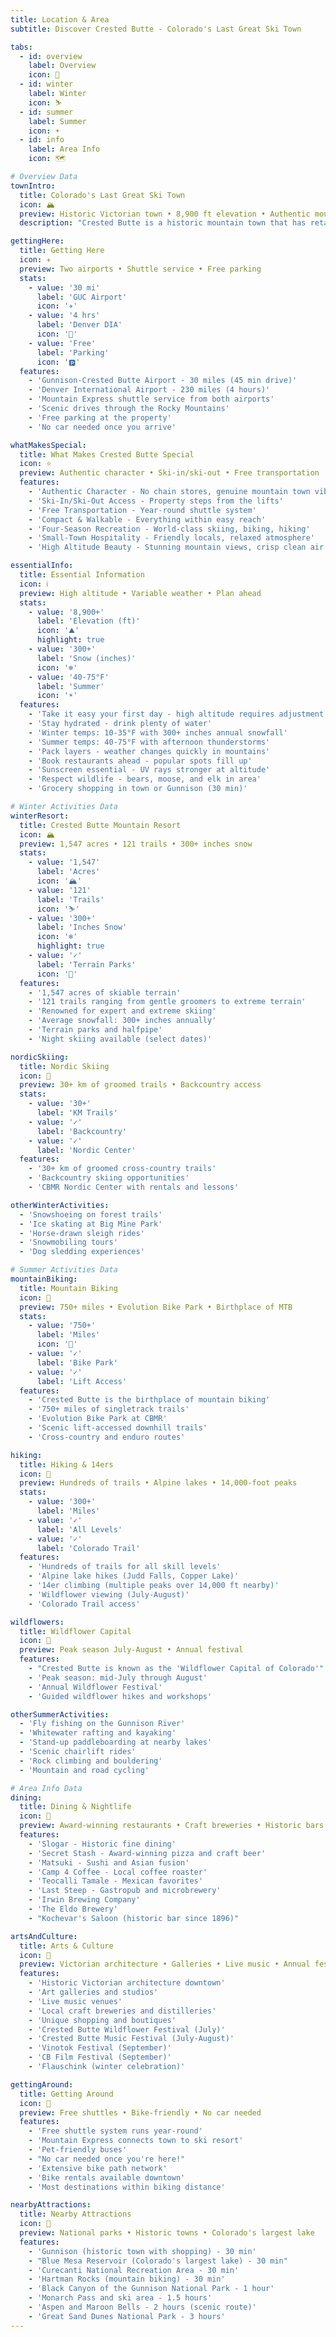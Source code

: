 ```yaml
---
title: Location & Area
subtitle: Discover Crested Butte - Colorado's Last Great Ski Town

tabs:
  - id: overview
    label: Overview
    icon: 📍
  - id: winter
    label: Winter
    icon: ⛷️
  - id: summer
    label: Summer
    icon: ☀️
  - id: info
    label: Area Info
    icon: 🗺️

# Overview Data
townIntro:
  title: Colorado's Last Great Ski Town
  icon: 🏔️
  preview: Historic Victorian town • 8,900 ft elevation • Authentic mountain character
  description: "Crested Butte is a historic mountain town that has retained its authentic character and small-town charm. Known for its Victorian-era buildings, world-class skiing, mountain biking, and stunning wildflower displays, Crested Butte offers an unforgettable Colorado mountain experience. Situated in the heart of the Gunnison National Forest at 8,900 feet elevation, Crested Butte is surrounded by some of Colorado's most spectacular mountain peaks. The town has evolved from its mining roots into one of the West's premier outdoor recreation destinations while maintaining its laid-back, friendly atmosphere."

gettingHere:
  title: Getting Here
  icon: ✈️
  preview: Two airports • Shuttle service • Free parking
  stats:
    - value: '30 mi'
      label: 'GUC Airport'
      icon: '✈️'
    - value: '4 hrs'
      label: 'Denver DIA'
      icon: '🚗'
    - value: 'Free'
      label: 'Parking'
      icon: '🅿️'
  features:
    - 'Gunnison-Crested Butte Airport - 30 miles (45 min drive)'
    - 'Denver International Airport - 230 miles (4 hours)'
    - 'Mountain Express shuttle service from both airports'
    - 'Scenic drives through the Rocky Mountains'
    - 'Free parking at the property'
    - 'No car needed once you arrive'

whatMakesSpecial:
  title: What Makes Crested Butte Special
  icon: ⭐
  preview: Authentic character • Ski-in/ski-out • Free transportation
  features:
    - 'Authentic Character - No chain stores, genuine mountain town vibe'
    - 'Ski-In/Ski-Out Access - Property steps from the lifts'
    - 'Free Transportation - Year-round shuttle system'
    - 'Compact & Walkable - Everything within easy reach'
    - 'Four-Season Recreation - World-class skiing, biking, hiking'
    - 'Small-Town Hospitality - Friendly locals, relaxed atmosphere'
    - 'High Altitude Beauty - Stunning mountain views, crisp clean air'

essentialInfo:
  title: Essential Information
  icon: ℹ️
  preview: High altitude • Variable weather • Plan ahead
  stats:
    - value: '8,900+'
      label: 'Elevation (ft)'
      icon: '⛰️'
      highlight: true
    - value: '300+'
      label: 'Snow (inches)'
      icon: '❄️'
    - value: '40-75°F'
      label: 'Summer'
      icon: '☀️'
  features:
    - 'Take it easy your first day - high altitude requires adjustment'
    - 'Stay hydrated - drink plenty of water'
    - 'Winter temps: 10-35°F with 300+ inches annual snowfall'
    - 'Summer temps: 40-75°F with afternoon thunderstorms'
    - 'Pack layers - weather changes quickly in mountains'
    - 'Book restaurants ahead - popular spots fill up'
    - 'Sunscreen essential - UV rays stronger at altitude'
    - 'Respect wildlife - bears, moose, and elk in area'
    - 'Grocery shopping in town or Gunnison (30 min)'

# Winter Activities Data
winterResort:
  title: Crested Butte Mountain Resort
  icon: 🏔️
  preview: 1,547 acres • 121 trails • 300+ inches snow
  stats:
    - value: '1,547'
      label: 'Acres'
      icon: '🏔️'
    - value: '121'
      label: 'Trails'
      icon: '⛷️'
    - value: '300+'
      label: 'Inches Snow'
      icon: '❄️'
      highlight: true
    - value: '✓'
      label: 'Terrain Parks'
      icon: '🎢'
  features:
    - '1,547 acres of skiable terrain'
    - '121 trails ranging from gentle groomers to extreme terrain'
    - 'Renowned for expert and extreme skiing'
    - 'Average snowfall: 300+ inches annually'
    - 'Terrain parks and halfpipe'
    - 'Night skiing available (select dates)'

nordicSkiing:
  title: Nordic Skiing
  icon: 🎿
  preview: 30+ km of groomed trails • Backcountry access
  stats:
    - value: '30+'
      label: 'KM Trails'
    - value: '✓'
      label: 'Backcountry'
    - value: '✓'
      label: 'Nordic Center'
  features:
    - '30+ km of groomed cross-country trails'
    - 'Backcountry skiing opportunities'
    - 'CBMR Nordic Center with rentals and lessons'

otherWinterActivities:
  - 'Snowshoeing on forest trails'
  - 'Ice skating at Big Mine Park'
  - 'Horse-drawn sleigh rides'
  - 'Snowmobiling tours'
  - 'Dog sledding experiences'

# Summer Activities Data
mountainBiking:
  title: Mountain Biking
  icon: 🚵
  preview: 750+ miles • Evolution Bike Park • Birthplace of MTB
  stats:
    - value: '750+'
      label: 'Miles'
      icon: '🚵'
    - value: '✓'
      label: 'Bike Park'
    - value: '✓'
      label: 'Lift Access'
  features:
    - 'Crested Butte is the birthplace of mountain biking'
    - '750+ miles of singletrack trails'
    - 'Evolution Bike Park at CBMR'
    - 'Scenic lift-accessed downhill trails'
    - 'Cross-country and enduro routes'

hiking:
  title: Hiking & 14ers
  icon: 🥾
  preview: Hundreds of trails • Alpine lakes • 14,000-foot peaks
  stats:
    - value: '300+'
      label: 'Miles'
    - value: '✓'
      label: 'All Levels'
    - value: '✓'
      label: 'Colorado Trail'
  features:
    - 'Hundreds of trails for all skill levels'
    - 'Alpine lake hikes (Judd Falls, Copper Lake)'
    - '14er climbing (multiple peaks over 14,000 ft nearby)'
    - 'Wildflower viewing (July-August)'
    - 'Colorado Trail access'

wildflowers:
  title: Wildflower Capital
  icon: 🌸
  preview: Peak season July-August • Annual festival
  features:
    - "Crested Butte is known as the 'Wildflower Capital of Colorado'"
    - 'Peak season: mid-July through August'
    - 'Annual Wildflower Festival'
    - 'Guided wildflower hikes and workshops'

otherSummerActivities:
  - 'Fly fishing on the Gunnison River'
  - 'Whitewater rafting and kayaking'
  - 'Stand-up paddleboarding at nearby lakes'
  - 'Scenic chairlift rides'
  - 'Rock climbing and bouldering'
  - 'Mountain and road cycling'

# Area Info Data
dining:
  title: Dining & Nightlife
  icon: 🍴
  preview: Award-winning restaurants • Craft breweries • Historic bars
  features:
    - 'Slogar - Historic fine dining'
    - 'Secret Stash - Award-winning pizza and craft beer'
    - 'Matsuki - Sushi and Asian fusion'
    - 'Camp 4 Coffee - Local coffee roaster'
    - 'Teocalli Tamale - Mexican favorites'
    - 'Last Steep - Gastropub and microbrewery'
    - 'Irwin Brewing Company'
    - 'The Eldo Brewery'
    - "Kochevar's Saloon (historic bar since 1896)"

artsAndCulture:
  title: Arts & Culture
  icon: 🎨
  preview: Victorian architecture • Galleries • Live music • Annual festivals
  features:
    - 'Historic Victorian architecture downtown'
    - 'Art galleries and studios'
    - 'Live music venues'
    - 'Local craft breweries and distilleries'
    - 'Unique shopping and boutiques'
    - 'Crested Butte Wildflower Festival (July)'
    - 'Crested Butte Music Festival (July-August)'
    - 'Vinotok Festival (September)'
    - 'CB Film Festival (September)'
    - 'Flauschink (winter celebration)'

gettingAround:
  title: Getting Around
  icon: 🚌
  preview: Free shuttles • Bike-friendly • No car needed
  features:
    - 'Free shuttle system runs year-round'
    - 'Mountain Express connects town to ski resort'
    - 'Pet-friendly buses'
    - "No car needed once you're here!"
    - 'Extensive bike path network'
    - 'Bike rentals available downtown'
    - 'Most destinations within biking distance'

nearbyAttractions:
  title: Nearby Attractions
  icon: 📍
  preview: National parks • Historic towns • Colorado's largest lake
  features:
    - 'Gunnison (historic town with shopping) - 30 min'
    - "Blue Mesa Reservoir (Colorado's largest lake) - 30 min"
    - 'Curecanti National Recreation Area - 30 min'
    - 'Hartman Rocks (mountain biking) - 30 min'
    - 'Black Canyon of the Gunnison National Park - 1 hour'
    - 'Monarch Pass and ski area - 1.5 hours'
    - 'Aspen and Maroon Bells - 2 hours (scenic route)'
    - 'Great Sand Dunes National Park - 3 hours'
---
```

